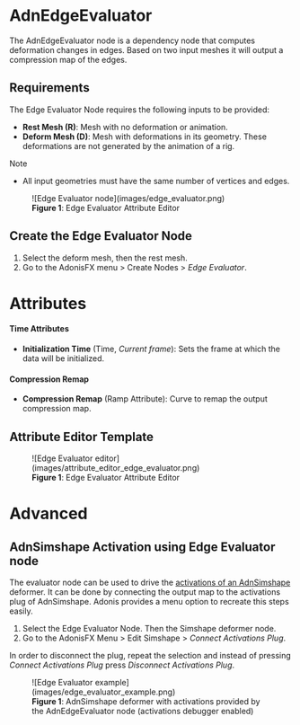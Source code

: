 # AdnEdgeEvaluator

The AdnEdgeEvaluator node is a dependency node that computes deformation changes in edges. Based on two input meshes it will output a compression map of the edges.

## Requirements

The Edge Evaluator Node requires the following inputs to be provided:

  - **Rest Mesh (R)**: Mesh with no deformation or animation.
  - **Deform Mesh (D)**: Mesh with deformations in its geometry. These deformations are not generated by the animation of a rig.

> [!NOTE]
> - All input geometries must have the same number of vertices and edges.

<figure markdown>
  ![Edge Evaluator node](images/edge_evaluator.png)
  <figcaption><b>Figure 1</b>: Edge Evaluator Attribute Editor</figcaption>
</figure>

## Create the Edge Evaluator Node

1. Select the deform mesh, then the rest mesh.
2. Go to the AdonisFX menu > Create Nodes > *Edge Evaluator*.

# Attributes

#### Time Attributes
- **Initialization Time** (Time, *Current frame*): Sets the frame at which the data will be initialized.

#### Compression Remap
- **Compression Remap** (Ramp Attribute): Curve to remap the output compression map.

## Attribute Editor Template

<figure markdown>
  ![Edge Evaluator editor](images/attribute_editor_edge_evaluator.png)
  <figcaption><b>Figure 1</b>: Edge Evaluator Attribute Editor</figcaption>
</figure>

# Advanced

## AdnSimshape Activation using Edge Evaluator node

The evaluator node can be used to drive the [activations of an AdnSimshape](simshape.md#muscle-activations) deformer. It can be done by connecting the output map to the activations plug of AdnSimshape. Adonis provides a menu option to recreate this steps easily.

1. Select the Edge Evaluator Node. Then the Simshape deformer node.
2. Go to the AdonisFX Menu > Edit Simshape > *Connect Activations Plug*.

In order to disconnect the plug, repeat the selection and instead of pressing *Connect Activations Plug* press *Disconnect Activations Plug*.

<figure markdown>
  ![Edge Evaluator example](images/edge_evaluator_example.png)
  <figcaption><b>Figure 1</b>: AdnSimshape deformer with activations provided by the AdnEdgeEvaluator node (activations debugger enabled)</figcaption>
</figure>
